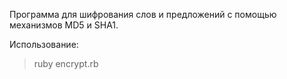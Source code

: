 Программа для шифрования слов и предложений с помощью механизмов MD5 и SHA1.

Использование:

> ruby encrypt.rb
